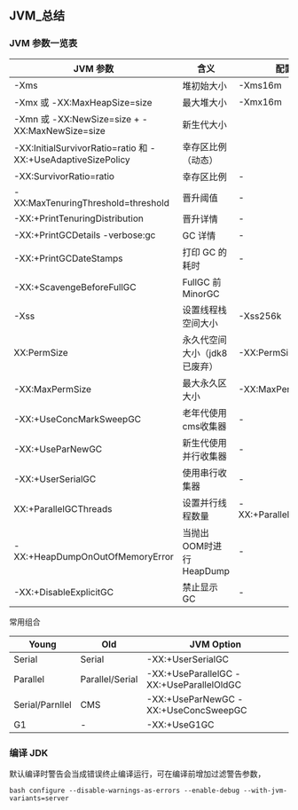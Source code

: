 ## JVM_总结

### JVM 参数一览表

JVM 参数                      | 含义       | 配置格式
---------------------------- | --------   | ------
-Xms                         | 堆初始大小   | -Xms16m
-Xmx 或 -XX:MaxHeapSize=size | 最大堆大小   | -Xmx16m
-Xmn 或 -XX:NewSize=size + -XX:MaxNewSize=size | 新生代大小
-XX:InitialSurvivorRatio=ratio 和 -XX:+UseAdaptiveSizePolicy | 幸存区比例（动态）
-XX:SurvivorRatio=ratio               | 幸存区比例 | -
-XX:MaxTenuringThreshold=threshold    | 晋升阈值 | -
-XX:+PrintTenuringDistribution   | 晋升详情 | -
-XX:+PrintGCDetails -verbose:gc  | GC 详情 | -
-XX:+PrintGCDateStamps  | 打印 GC 的耗时 | -
-XX:+ScavengeBeforeFullGC        | FullGC 前 MinorGC
-Xss	| 设置线程栈空间大小 | -Xss256k
XX:PermSize	 | 永久代空间大小（jdk8已废弃）	| -XX:PermSize=256m
-XX:MaxPermSize	| 最大永久区大小  | -XX:MaxPermSize=256m
-XX:+UseConcMarkSweepGC	| 老年代使用cms收集器 |	-
-XX:+UseParNewGC | 新生代使用并行收集器 | -
-XX:+UserSerialGC | 使用串行收集器 | -
XX:+ParallelGCThreads | 设置并行线程数量 | -XX:+ParallelGCThreads=4
-XX:+HeapDumpOnOutOfMemoryError	| 当抛出OOM时进行HeapDump | -
-XX:+DisableExplicitGC | 禁止显示GC | -


常用组合



Young | Old | JVM Option
----- | ---- | --------
Serial | Serial | -XX:+UserSerialGC
Parallel | Parallel/Serial | -XX:+UseParallelGC  -XX:+UseParallelOldGC
Serial/Parnllel | CMS | -XX:+UseParNewGC -XX:+UseConcSweepGC
G1 | -  | -XX:+UseG1GC


### 编译 JDK 
默认编译时警告会当成错误终止编译运行，可在编译前增加过滤警告参数，
```
bash configure --disable-warnings-as-errors --enable-debug --with-jvm-variants=server
```
